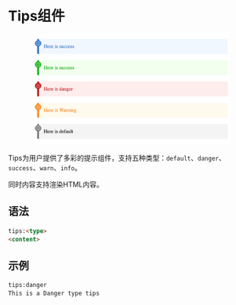 # Tips组件

<p align="center">
<img src="assets/tips.png" style="max-width: 400px; margin: auto;">
</p>

Tips为用户提供了多彩的提示组件，支持五种类型：`default`、`danger`、`success`、`warn`、`info`。

同时内容支持渲染HTML内容。

## 语法

```markdown
tips:<type>
<content>
```

## 示例

```markdown
tips:danger
This is a Danger type tips
```

